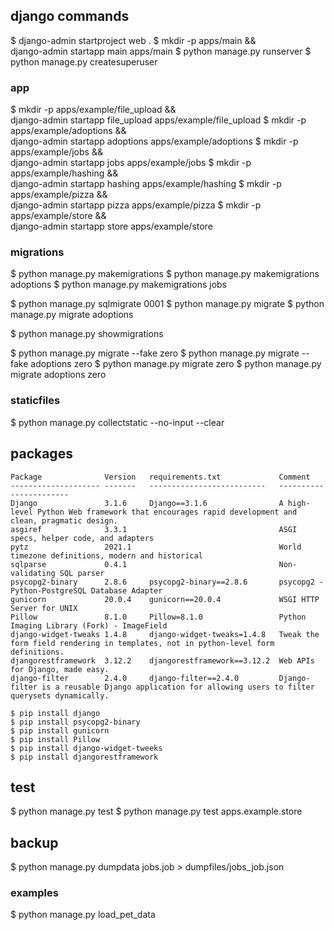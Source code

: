 ## django commands
$ django-admin startproject web .
$ mkdir -p apps/main && \
    django-admin startapp main apps/main
$ python manage.py runserver
$ python manage.py createsuperuser

### app
$ mkdir -p apps/example/file_upload && \
    django-admin startapp file_upload apps/example/file_upload
$ mkdir -p apps/example/adoptions && \
    django-admin startapp adoptions apps/example/adoptions
$ mkdir -p apps/example/jobs && \
    django-admin startapp jobs apps/example/jobs
$ mkdir -p apps/example/hashing && \
    django-admin startapp hashing apps/example/hashing
$ mkdir -p apps/example/pizza && \
    django-admin startapp pizza apps/example/pizza
$ mkdir -p apps/example/store && \
    django-admin startapp store apps/example/store

### migrations
$ python manage.py makemigrations <app>
$ python manage.py makemigrations adoptions
$ python manage.py makemigrations jobs

$ python manage.py sqlmigrate <app> 0001
$ python manage.py migrate
$ python manage.py migrate adoptions

$ python manage.py showmigrations

$ python manage.py migrate --fake <app> zero
$ python manage.py migrate --fake adoptions zero
$ python manage.py migrate <app> zero
$ python manage.py migrate adoptions zero

### staticfiles
$ python manage.py collectstatic --no-input --clear

## packages
```
Package              Version   requirements.txt             Comment
-------------------- -------   --------------------------   -----------------------
Django               3.1.6     Django==3.1.6                A high-level Python Web framework that encourages rapid development and clean, pragmatic design.
asgiref              3.3.1                                  ASGI specs, helper code, and adapters
pytz                 2021.1                                 World timezone definitions, modern and historical
sqlparse             0.4.1                                  Non-validating SQL parser
psycopg2-binary      2.8.6     psycopg2-binary==2.8.6       psycopg2 - Python-PostgreSQL Database Adapter
gunicorn             20.0.4    gunicorn==20.0.4             WSGI HTTP Server for UNIX
Pillow               8.1.0     Pillow=8.1.0                 Python Imaging Library (Fork) - ImageField
django-widget-tweaks 1.4.8     django-widget-tweaks=1.4.8   Tweak the form field rendering in templates, not in python-level form definitions.
djangorestframework  3.12.2    djangorestframework==3.12.2  Web APIs for Django, made easy.
django-filter        2.4.0     django-filter==2.4.0         Django-filter is a reusable Django application for allowing users to filter querysets dynamically.
```
```
$ pip install django                 
$ pip install psycopg2-binary
$ pip install gunicorn
$ pip install Pillow
$ pip install django-widget-tweeks
$ pip install djangorestframework
```

## test
$ python manage.py test
$ python manage.py test apps.example.store

## backup
$ python manage.py dumpdata jobs.job > dumpfiles/jobs_job.json

### examples
$ python manage.py load_pet_data
